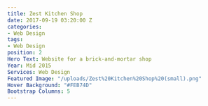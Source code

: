 ```yaml
---
title: Zest Kitchen Shop
date: 2017-09-19 03:20:00 Z
categories:
- Web Design
tags:
- Web Design
position: 2
Hero Text: Website for a brick-and-mortar shop
Year: Mid 2015
Services: Web Design
Featured Image: "/uploads/Zest%20Kitchen%20Shop%20(small).png"
Hover Background: "#FEB74D"
Bootstrap Columns: 5
---
```


